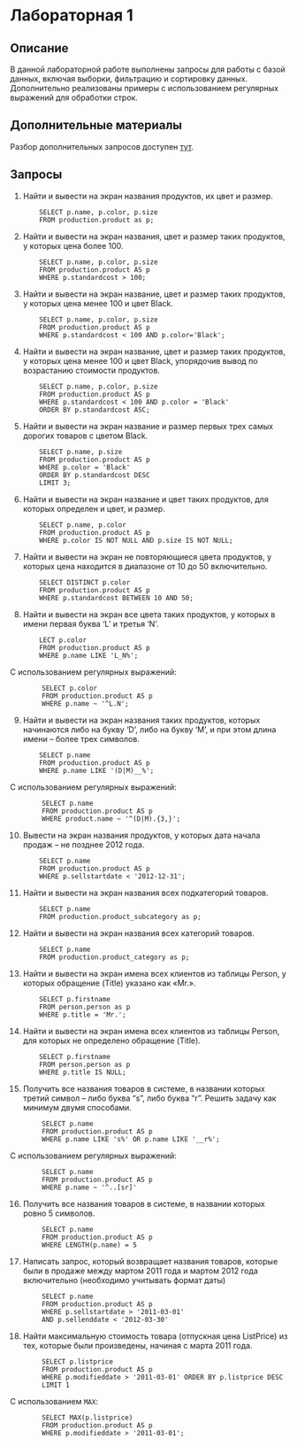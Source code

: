 # Лабораторная 1
## Описание
В данной лабораторной работе выполнены запросы для работы с базой данных, включая выборки, фильтрацию и сортировку данных. Дополнительно реализованы примеры с использованием регулярных выражений для обработки строк.

## Дополнительные материалы
Разбор дополнительных запросов доступен [тут](./additional.md).

## Запросы
1. Найти и вывести на экран названия продуктов, их цвет и размер.
    ```
        SELECT p.name, p.color, p.size
        FROM production.product as p;
    ```
2. Найти и вывести на экран названия, цвет и размер таких продуктов, у которых цена более 100.
    ```
        SELECT p.name, p.color, p.size
        FROM production.product AS p
        WHERE p.standardcost > 100;
    ```
3. Найти и вывести на экран название, цвет и размер таких продуктов, у которых цена менее 100 и цвет Black.
    ```
        SELECT p.name, p.color, p.size
        FROM production.product AS p
        WHERE p.standardcost < 100 AND p.color='Black';
    ```
4. Найти и вывести на экран название, цвет и размер таких продуктов, у которых цена менее 100 и цвет Black, упорядочив вывод по возрастанию стоимости продуктов.
    ```
        SELECT p.name, p.color, p.size
        FROM production.product AS p
        WHERE p.standardcost < 100 AND p.color = 'Black' 
        ORDER BY p.standardcost ASC;
    ```
5. Найти и вывести на экран название и размер первых трех самых дорогих товаров с цветом Black.
    ```
        SELECT p.name, p.size
        FROM production.product AS p
        WHERE p.color = 'Black' 
        ORDER BY p.standardcost DESC
        LIMIT 3;
    ```
6. Найти и вывести на экран название и цвет таких продуктов, для которых определен и цвет, и размер.
    ```
        SELECT p.name, p.color
        FROM production.product AS p
        WHERE p.color IS NOT NULL AND p.size IS NOT NULL;
    ```
7. Найти и вывести на экран не повторяющиеся цвета продуктов, у которых цена находится в диапазоне от 10 до 50 включительно.
    ```
        SELECT DISTINCT p.color
        FROM production.product AS p
        WHERE p.standardcost BETWEEN 10 AND 50;
    ```
8. Найти и вывести на экран все цвета таких продуктов, у которых в имени первая буква ‘L’ и третья ‘N’.
    ```
        LECT p.color
        FROM production.product AS p
        WHERE p.name LIKE 'L_N%';
    ```
С использованием регулярных выражений:
```
        SELECT p.color
        FROM production.product AS p
        WHERE p.name ~ '^L.N';
```

9. Найти и вывести на экран названия таких продуктов, которых начинаются либо на букву ‘D’, либо на букву ‘M’, и при этом длина имени – более трех символов.
    ```
        SELECT p.name
        FROM production.product AS p
        WHERE p.name LIKE '(D|M)__%';
    ```
С использованием регулярных выражений:
```
        SELECT p.name
        FROM production.product AS p
        WHERE product.name ~ '^(D|M).{3,}';
```


10. Вывести на экран названия продуктов, у которых дата начала продаж – не позднее 2012 года.
    ```
        SELECT p.name
        FROM production.product AS p
        WHERE p.sellstartdate < '2012-12-31';
    ```

11. Найти и вывести на экран названия всех подкатегорий товаров.
    ```
        SELECT p.name
        FROM production.product_subcategory as p;
    ```
12. Найти и вывести на экран названия всех категорий товаров.
    ```
        SELECT p.name
        FROM production.product_category as p;
    ```
13. Найти и вывести на экран имена всех клиентов из таблицы Person, у которых обращение (Title) указано как «Mr.».
    ```
        SELECT p.firstname
        FROM person.person as p
        WHERE p.title = 'Mr.';
    ```

14. Найти и вывести на экран имена всех клиентов из таблицы Person, для которых не определено обращение (Title).       
    ```
        SELECT p.firstname
        FROM person.person as p
        WHERE p.title IS NULL;
    ```

15. Получить все названия товаров в системе, в названии которых третий символ – либо буква “s”, либо буква “r”. Решить задачу как минимум двумя способами.
```
        SELECT p.name
        FROM production.product AS p
        WHERE p.name LIKE 's%' OR p.name LIKE '__r%';
```
С использованием регулярных выражений:
```
        SELECT p.name
        FROM production.product AS p
        WHERE p.name ~ '^..[sr]'
```
16.  Получить все названия товаров в системе, в названии которых ровно 5 символов. 
```
        SELECT p.name
        FROM production.product AS p
        WHERE LENGTH(p.name) = 5 
```
17.  Написать запрос, который возвращает названия товаров, которые были в продаже между мартом 2011 года и мартом 2012 года включительно (необходимо учитывать формат даты)
```
        SELECT p.name
        FROM production.product AS p
        WHERE p.sellstartdate > '2011-03-01'
        AND p.sellenddate < '2012-03-30'
```

18. Найти максимальную стоимость товара (отпускная цена ListPrice) из тех, которые были произведены, начиная с марта 2011 года. 
```
        SELECT p.listprice
        FROM production.product AS p
        WHERE p.modifieddate > '2011-03-01' ORDER BY p.listprice DESC
        LIMIT 1
```
С использованием `MAX`:
```
        SELECT MAX(p.listprice)
        FROM production.product AS p
        WHERE p.modifieddate > '2011-03-01';
```
